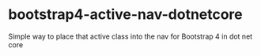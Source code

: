 # bootstrap4-active-nav-dotnetcore
Simple way to place that active class into the nav for Bootstrap 4 in dot net core
